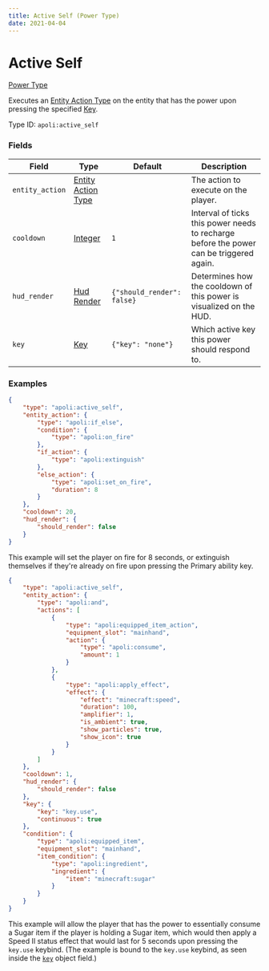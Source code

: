 ```yaml
---
title: Active Self (Power Type)
date: 2021-04-04
---
```


# Active Self

[Power Type](../power_types.md)

Executes an [Entity Action Type](../entity_action_types.md) on the entity that has the power upon pressing the specified [Key](../data_types/key.md).

Type ID: `apoli:active_self`


### Fields

Field  | Type | Default | Description
-------|------|---------|-------------
`entity_action` | [Entity Action Type](../entity_action_types.md) | | The action to execute on the player.
`cooldown` | [Integer](../data_types/integer.md) | `1` | Interval of ticks this power needs to recharge before the power can be triggered again.
`hud_render` | [Hud Render](../data_types/hud_render.md) | `{"should_render": false}` | Determines how the cooldown of this power is visualized on the HUD.
`key` | [Key](../data_types/key.md) | `{"key": "none"}` | Which active key this power should respond to.


### Examples

```json
{
	"type": "apoli:active_self",
	"entity_action": {
		"type": "apoli:if_else",
		"condition": {
	    	"type": "apoli:on_fire"
    	},
    	"if_action": {
    		"type": "apoli:extinguish"
    	},
    	"else_action": {
    		"type": "apoli:set_on_fire",
    		"duration": 8
    	}
  	},
  	"cooldown": 20,
  	"hud_render": {
    	"should_render": false
  	}
}
```

This example will set the player on fire for 8 seconds, or extinguish themselves if they're already on fire upon pressing the Primary ability key.
<br>

```json
{
	"type": "apoli:active_self",
	"entity_action": {
		"type": "apoli:and",
		"actions": [
			{
				"type": "apoli:equipped_item_action",
				"equipment_slot": "mainhand",
				"action": {
					"type": "apoli:consume",
					"amount": 1
				}
			},
			{
				"type": "apoli:apply_effect",
				"effect": {
					"effect": "minecraft:speed",
					"duration": 100,
					"amplifier": 1,
					"is_ambient": true,
					"show_particles": true,
					"show_icon": true
				}
			}
		]
	},
	"cooldown": 1,
	"hud_render": {
		"should_render": false
	},
	"key": {
		"key": "key.use",
		"continuous": true
	},
	"condition": {
		"type": "apoli:equipped_item",
		"equipment_slot": "mainhand",
		"item_condition": {
			"type": "apoli:ingredient",
			"ingredient": {
				"item": "minecraft:sugar"
			}
		}
	}
}
```

This example will allow the player that has the power to essentially consume a Sugar item if the player is holding a Sugar item, which would then apply a Speed II status effect that would last for 5 seconds upon pressing the `key.use` keybind.
(The example is bound to the `key.use` keybind, as seen inside the [`key`](../data_types/key.md) object field.)
